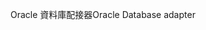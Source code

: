 <span data-ttu-id="b0383-101">Oracle 資料庫配接器</span><span class="sxs-lookup"><span data-stu-id="b0383-101">Oracle Database adapter</span></span>